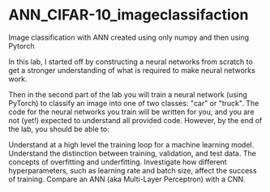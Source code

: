 # ANN_CIFAR-10_imageclassifaction
Image classification with ANN created using only numpy and then using Pytorch 

In this lab, I started off by constructing a neural networks from scratch to get a stronger understanding of what is required to make neural networks work.

Then in the second part of the lab you will train a neural network (using PyTorch) to classify an image into one of two classes: "car" or "truck". The code for the neural networks you train will be written for you, and you are not (yet!) expected to understand all provided code. However, by the end of the lab, you should be able to:

Understand at a high level the training loop for a machine learning model.
Understand the distinction between training, validation, and test data.
The concepts of overfitting and underfitting.
Investigate how different hyperparameters, such as learning rate and batch size, affect the success of training.
Compare an ANN (aka Multi-Layer Perceptron) with a CNN.
